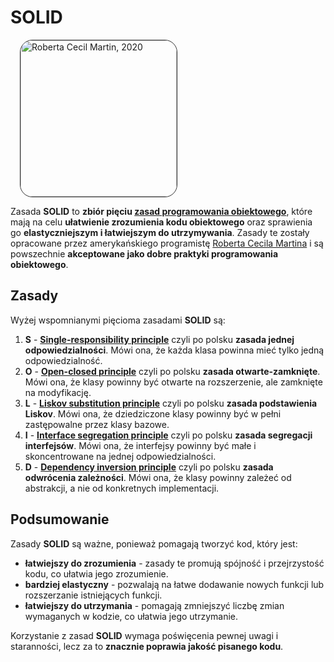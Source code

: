 # SOLID

<img class="right" width="250px" style="margin-left: 15px; border: 1px solid rgb(49, 49, 49); border-radius: 20px;" alt="Roberta Cecil Martin, 2020" src="https://upload.wikimedia.org/wikipedia/commons/2/27/Robert_C._Martin_surrounded_by_computers.jpg">

Zasada **SOLID** to **zbiór pięciu [zasad programowania obiektowego](../index.html)**, które mają na celu **ułatwienie zrozumienia kodu obiektowego** oraz sprawienia go **elastyczniejszym i łatwiejszym do utrzymywania**. Zasady te zostały opracowane przez amerykańskiego programistę [Roberta Cecila Martina](https://en.wikipedia.org/wiki/Robert_C._Martin) i są powszechnie **akceptowane jako dobre praktyki programowania obiektowego**.

## Zasady
Wyżej wspomnianymi pięcioma zasadami **SOLID** są:
1. **S** - [**Single-responsibility principle**](srp.md) czyli po polsku **zasada jednej odpowiedzialności**. Mówi ona, że każda klasa powinna mieć tylko jedną odpowiedzialność.
2. **O** - [**Open-closed principle**](ocp.md) czyli po polsku **zasada otwarte-zamknięte**. Mówi ona, że klasy powinny być otwarte na rozszerzenie, ale zamknięte na modyfikację.
3. **L** - [**Liskov substitution principle**](lsp.md) czyli po polsku **zasada podstawienia Liskov**. Mówi ona, że dziedziczone klasy powinny być w pełni zastępowalne przez klasy bazowe.
4. **I** - [**Interface segregation principle**](isp.md) czyli po polsku **zasada segregacji interfejsów**. Mówi ona, że interfejsy powinny być małe i skoncentrowane na jednej odpowiedzialności.
5. **D** - [**Dependency inversion principle**](dip.md) czyli po polsku **zasada odwrócenia zależności**. Mówi ona, że klasy powinny zależeć od abstrakcji, a nie od konkretnych implementacji.

## Podsumowanie
Zasady **SOLID** są ważne, ponieważ pomagają tworzyć kod, który jest:
- **łatwiejszy do zrozumienia** - zasady te promują spójność i przejrzystość kodu, co ułatwia jego zrozumienie.
- **bardziej elastyczny** - pozwalają na łatwe dodawanie nowych funkcji lub rozszerzanie istniejących funkcji.
- **łatwiejszy do utrzymania** - pomagają zmniejszyć liczbę zmian wymaganych w kodzie, co ułatwia jego utrzymanie.

Korzystanie z zasad **SOLID** wymaga poświęcenia pewnej uwagi i staranności, lecz za to **znacznie poprawia jakość pisanego kodu**.
